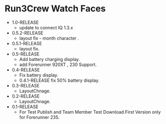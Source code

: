 Run3Crew Watch Faces
====================
* 1.0-RELEASE
	* update to connect IQ 1.3.x
* 0.5.2-RELEASE
    * layout fix - month character .
* 0.5.1-RELEASE
    * layout fix.
* 0.5-RELEASE
    * Add battery charging display.
    * add Forerunner 920XT , 230 Support.
* 0.4-RELEASE
    * Fix battery display.
    * 0.4.1-RELEASE fix 50% battery display.
* 0.3-RELEASE
    * LayoutChnage.
* 0.2-RELEASE
    * LayoutChnage.
* 0.1-RELEASE
    * For Test Publish and Team Member Test Download.First Version only for Forerunner 235.

